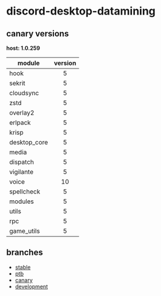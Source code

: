 # discord-desktop-datamining

## canary versions

**host: 1.0.259**

| module | version |
| ------ | :-----: |
| hook | 5 |
| sekrit | 5 |
| cloudsync | 5 |
| zstd | 5 |
| overlay2 | 5 |
| erlpack | 5 |
| krisp | 5 |
| desktop_core | 5 |
| media | 5 |
| dispatch | 5 |
| vigilante | 5 |
| voice | 10 |
| spellcheck | 5 |
| modules | 5 |
| utils | 5 |
| rpc | 5 |
| game_utils | 5 |

## branches

- [stable](https://github.com/OpenAsar/discord-desktop-datamining/tree/stable)
- [ptb](https://github.com/OpenAsar/discord-desktop-datamining/tree/ptb)
- [canary](https://github.com/OpenAsar/discord-desktop-datamining/tree/canary)
- [development](https://github.com/OpenAsar/discord-desktop-datamining/tree/development)